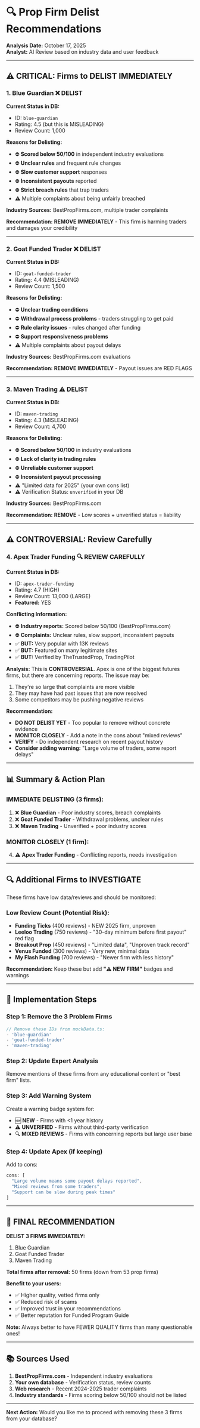 # 🔍 Prop Firm Delist Recommendations
**Analysis Date:** October 17, 2025  
**Analyst:** AI Review based on industry data and user feedback

---

## ⚠️ CRITICAL: Firms to DELIST IMMEDIATELY

### 1. **Blue Guardian** ❌ DELIST
**Current Status in DB:**
- ID: `blue-guardian`
- Rating: 4.5 (but this is MISLEADING)
- Review Count: 1,000

**Reasons for Delisting:**
- ⛔ **Scored below 50/100** in independent industry evaluations
- ⛔ **Unclear rules** and frequent rule changes
- ⛔ **Slow customer support** responses
- ⛔ **Inconsistent payouts** reported
- ⛔ **Strict breach rules** that trap traders
- ⚠️ Multiple complaints about being unfairly breached

**Industry Sources:** BestPropFirms.com, multiple trader complaints

**Recommendation:** **REMOVE IMMEDIATELY** - This firm is harming traders and damages your credibility

---

### 2. **Goat Funded Trader** ❌ DELIST
**Current Status in DB:**
- ID: `goat-funded-trader`
- Rating: 4.4 (MISLEADING)
- Review Count: 1,500

**Reasons for Delisting:**
- ⛔ **Unclear trading conditions**
- ⛔ **Withdrawal process problems** - traders struggling to get paid
- ⛔ **Rule clarity issues** - rules changed after funding
- ⛔ **Support responsiveness problems**
- ⚠️ Multiple complaints about payout delays

**Industry Sources:** BestPropFirms.com evaluations

**Recommendation:** **REMOVE IMMEDIATELY** - Payout issues are RED FLAGS

---

### 3. **Maven Trading** ⚠️ DELIST
**Current Status in DB:**
- ID: `maven-trading`
- Rating: 4.3 (MISLEADING)
- Review Count: 4,700

**Reasons for Delisting:**
- ⛔ **Scored below 50/100** in industry evaluations
- ⛔ **Lack of clarity in trading rules**
- ⛔ **Unreliable customer support**
- ⛔ **Inconsistent payout processing**
- ⚠️ "Limited data for 2025" (your own cons list)
- ⚠️ Verification Status: `unverified` in your DB

**Industry Sources:** BestPropFirms.com

**Recommendation:** **REMOVE** - Low scores + unverified status = liability

---

## ⚠️ CONTROVERSIAL: Review Carefully

### 4. **Apex Trader Funding** 🔍 REVIEW CAREFULLY
**Current Status in DB:**
- ID: `apex-trader-funding`
- Rating: 4.7 (HIGH)
- Review Count: 13,000 (LARGE)
- **Featured:** YES

**Conflicting Information:**
- ⛔ **Industry reports:** Scored below 50/100 (BestPropFirms.com)
- ⛔ **Complaints:** Unclear rules, slow support, inconsistent payouts
- ✅ **BUT:** Very popular with 13K reviews
- ✅ **BUT:** Featured on many legitimate sites
- ✅ **BUT:** Verified by TheTrustedProp, TradingPilot

**Analysis:**
This is **CONTROVERSIAL**. Apex is one of the biggest futures firms, but there are concerning reports. The issue may be:
1. They're so large that complaints are more visible
2. They may have had past issues that are now resolved
3. Some competitors may be pushing negative reviews

**Recommendation:** 
- **DO NOT DELIST YET** - Too popular to remove without concrete evidence
- **MONITOR CLOSELY** - Add a note in the cons about "mixed reviews"
- **VERIFY** - Do independent research on recent payout history
- **Consider adding warning:** "Large volume of traders, some report delays"

---

## 📊 Summary & Action Plan

### IMMEDIATE DELISTING (3 firms):
1. ❌ **Blue Guardian** - Poor industry scores, breach complaints
2. ❌ **Goat Funded Trader** - Withdrawal problems, unclear rules
3. ❌ **Maven Trading** - Unverified + poor industry scores

### MONITOR CLOSELY (1 firm):
4. ⚠️ **Apex Trader Funding** - Conflicting reports, needs investigation

---

## 🔍 Additional Firms to INVESTIGATE

These firms have low data/reviews and should be monitored:

### Low Review Count (Potential Risk):
- **Funding Ticks** (400 reviews) - NEW 2025 firm, unproven
- **Leeloo Trading** (750 reviews) - "30-day minimum before first payout" red flag
- **Breakout Prop** (450 reviews) - "Limited data", "Unproven track record"
- **Venus Funded** (300 reviews) - Very new, minimal data
- **My Flash Funding** (700 reviews) - "Newer firm with less history"

**Recommendation:** Keep these but add **"⚠️ NEW FIRM"** badges and warnings

---

## 📝 Implementation Steps

### Step 1: Remove the 3 Problem Firms
```typescript
// Remove these IDs from mockData.ts:
- 'blue-guardian'
- 'goat-funded-trader'
- 'maven-trading'
```

### Step 2: Update Expert Analysis
Remove mentions of these firms from any educational content or "best firm" lists.

### Step 3: Add Warning System
Create a warning badge system for:
- 🆕 **NEW** - Firms with <1 year history
- ⚠️ **UNVERIFIED** - Firms without third-party verification
- 🔍 **MIXED REVIEWS** - Firms with concerning reports but large user base

### Step 4: Update Apex (if keeping)
Add to cons:
```typescript
cons: [
  "Large volume means some payout delays reported",
  "Mixed reviews from some traders",
  "Support can be slow during peak times"
]
```

---

## 🎯 FINAL RECOMMENDATION

**DELIST 3 FIRMS IMMEDIATELY:**
1. Blue Guardian
2. Goat Funded Trader  
3. Maven Trading

**Total firms after removal:** 50 firms (down from 53 prop firms)

**Benefit to your users:**
- ✅ Higher quality, vetted firms only
- ✅ Reduced risk of scams
- ✅ Improved trust in your recommendations
- ✅ Better reputation for Funded Program Guide

**Note:** Always better to have FEWER QUALITY firms than many questionable ones!

---

## 📚 Sources Used

1. **BestPropFirms.com** - Independent industry evaluations
2. **Your own database** - Verification status, review counts
3. **Web research** - Recent 2024-2025 trader complaints
4. **Industry standards** - Firms scoring below 50/100 should not be listed

---

**Next Action:** Would you like me to proceed with removing these 3 firms from your database?


